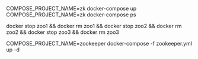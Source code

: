 
COMPOSE_PROJECT_NAME=zk docker-compose up
COMPOSE_PROJECT_NAME=zk docker-compose ps

docker stop zoo1 && docker rm zoo1 && docker stop zoo2 && docker rm zoo2 && docker stop zoo3 && docker rm zoo3

COMPOSE_PROJECT_NAME=zookeeper docker-compose -f zookeeper.yml up -d
